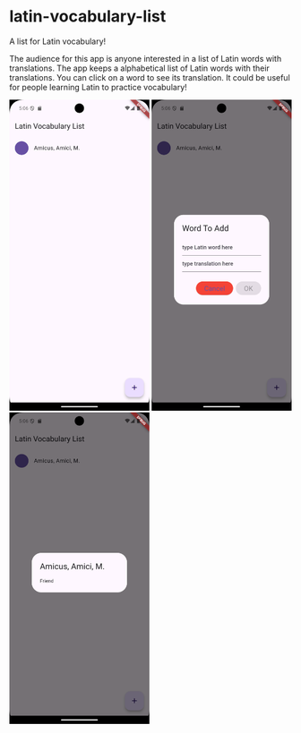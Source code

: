 # latin-vocabulary-list
A list for Latin vocabulary!

The audience for this app is anyone interested in a list of Latin words with translations.
The app keeps a alphabetical list of Latin words with their translations. You can click on a word to see its translation.
It could be useful for people learning Latin to practice vocabulary!

<img src="images/Screenshot_1729029980.png" width = "250">

<img src="images/Screenshot_1729029983.png" width = "250">

<img src="images/Screenshot_1729029987.png" width = "250">
